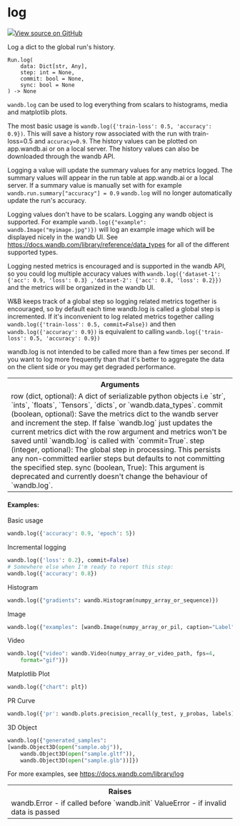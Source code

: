 # log

<!-- Insert buttons and diff -->


[![](https://www.tensorflow.org/images/GitHub-Mark-32px.png)View source on GitHub](https://www.github.com/wandb/client/tree/master/wandb/sdk/wandb_run.py#L810-L958)




Log a dict to the global run's history.

<pre class="devsite-click-to-copy prettyprint lang-py tfo-signature-link">
<code>Run.log(
    data: Dict[str, Any],
    step: int = None,
    commit: bool = None,
    sync: bool = None
) -> None
</code></pre>



<!-- Placeholder for "Used in" -->

`wandb.log` can be used to log everything from scalars to histograms, media
and matplotlib plots.

The most basic usage is `wandb.log({'train-loss': 0.5, 'accuracy': 0.9})`.
This will save a history row associated with the run with train-loss=0.5
and `accuracy=0.9`. The history values can be plotted on app.wandb.ai or
on a local server. The history values can also be downloaded through
the wandb API.

Logging a value will update the summary values for any metrics logged.
The summary values will appear in the run table at app.wandb.ai or
a local server. If a summary value is manually set with for example
`wandb.run.summary["accuracy"] = 0.9` `wandb.log` will no longer automatically
update the run's accuracy.

Logging values don't have to be scalars. Logging any wandb object is supported.
For example `wandb.log({"example": wandb.Image("myimage.jpg")})` will log an
example image which will be displayed nicely in the wandb UI. See
https://docs.wandb.com/library/reference/data_types for all of the different
supported types.

Logging nested metrics is encouraged and is supported in the wandb API, so
you could log multiple accuracy values with `wandb.log({'dataset-1':
{'acc': 0.9, 'loss': 0.3} ,'dataset-2': {'acc': 0.8, 'loss': 0.2}})`
and the metrics will be organized in the wandb UI.

W&B keeps track of a global step so logging related metrics together is
encouraged, so by default each time wandb.log is called a global step
is incremented. If it's inconvenient to log related metrics together
calling `wandb.log({'train-loss': 0.5, commit=False})` and then
`wandb.log({'accuracy': 0.9})` is equivalent to calling
`wandb.log({'train-loss': 0.5, 'accuracy': 0.9})`

wandb.log is not intended to be called more than a few times per second.
If you want to log more frequently than that it's better to aggregate
the data on the client side or you may get degraded performance.

<!-- Tabular view -->
<table>
<tr><th>Arguments</th></tr>
<tr>
<td>
row (dict, optional): A dict of serializable python objects i.e `str`,
`ints`, `floats`, `Tensors`, `dicts`, or `wandb.data_types`.
commit (boolean, optional): Save the metrics dict to the wandb server
and increment the step.  If false `wandb.log` just updates the current
metrics dict with the row argument and metrics won't be saved until
`wandb.log` is called with `commit=True`.
step (integer, optional): The global step in processing. This persists
any non-committed earlier steps but defaults to not committing the
specified step.
sync (boolean, True): This argument is deprecated and currently doesn't
change the behaviour of `wandb.log`.
</td>
</tr>

</table>



#### Examples:

Basic usage
```python
wandb.log({'accuracy': 0.9, 'epoch': 5})
```

Incremental logging
```python
wandb.log({'loss': 0.2}, commit=False)
# Somewhere else when I'm ready to report this step:
wandb.log({'accuracy': 0.8})
```

Histogram
```python
wandb.log({"gradients": wandb.Histogram(numpy_array_or_sequence)})
```

Image
```python
wandb.log({"examples": [wandb.Image(numpy_array_or_pil, caption="Label")]})
```

Video
```python
wandb.log({"video": wandb.Video(numpy_array_or_video_path, fps=4,
    format="gif")})
```

Matplotlib Plot
```python
wandb.log({"chart": plt})
```

PR Curve
```python
wandb.log({'pr': wandb.plots.precision_recall(y_test, y_probas, labels)})
```

3D Object
```python
wandb.log({"generated_samples":
[wandb.Object3D(open("sample.obj")),
    wandb.Object3D(open("sample.gltf")),
    wandb.Object3D(open("sample.glb"))]})
```

For more examples, see https://docs.wandb.com/library/log



<!-- Tabular view -->
<table>
<tr><th>Raises</th></tr>
<tr>
<td>
wandb.Error - if called before `wandb.init`
ValueError - if invalid data is passed
</td>
</tr>

</table>

